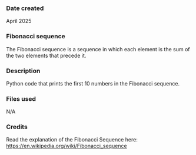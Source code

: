 ### Date created
April 2025

### Fibonacci sequence
The Fibonacci sequence is a sequence in which each element is the sum of the two elements that precede it.

### Description
Python code that prints the first 10 numbers in the Fibonacci sequence.

### Files used
N/A

### Credits
Read the explanation of the Fibonacci Sequence here: https://en.wikipedia.org/wiki/Fibonacci_sequence
